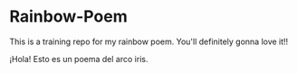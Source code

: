 ﻿# Rainbow-Poem
This is a training repo for my rainbow poem.
You'll definitely gonna love it!!

¡Hola! Esto es un poema del arco iris.
